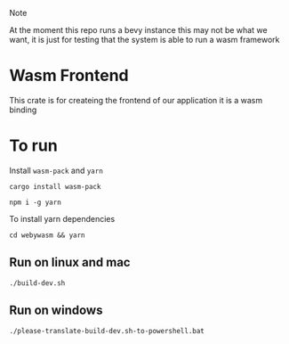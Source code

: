 >[!NOTE]
> At the moment this repo runs a bevy instance this may not be what we want, it 
> is just for testing that the system is able to run a wasm framework
# Wasm Frontend

This crate is for createing the frontend of our application
it is a wasm binding

# To run
Install `wasm-pack` and `yarn`
```
cargo install wasm-pack
```
```
npm i -g yarn
```

To install yarn dependencies 
```
cd webywasm && yarn
```


## Run on linux and mac
```
./build-dev.sh
```

## Run on windows 
```
./please-translate-build-dev.sh-to-powershell.bat
```

